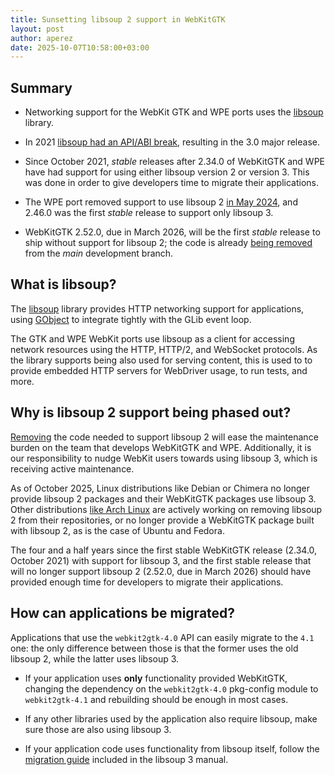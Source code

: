 ```yaml
---
title: Sunsetting libsoup 2 support in WebKitGTK
layout: post
author: aperez
date: 2025-10-07T10:58:00+03:00
---
```


## Summary

* Networking support for the WebKit GTK and WPE ports uses the
  [libsoup](https://libsoup.gnome.org/) library.

* In 2021 [libsoup had an API/ABI break](https://blog.tingping.se/2021/02/23/future-of-libsoup.html),
  resulting in the 3.0 major release.

* Since October 2021, *stable* releases after 2.34.0 of WebKitGTK and WPE
  have had support for using either libsoup version 2 or version 3. This
  was done in order to give developers time to migrate their applications.

* The WPE port removed support to use libsoup 2 [in May 2024](https://github.com/WebKit/WebKit/pull/28332),
  and 2.46.0 was the first *stable* release to support only libsoup 3.

* WebKitGTK 2.52.0, due in March 2026, will be the first *stable* release to
  ship without support for libsoup 2; the code is already [being
  removed](https://github.com/WebKit/WebKit/pull/51819) from the *main*
  development branch.

## What is libsoup?

The [libsoup](https://libsoup.gnome.org/) library provides HTTP networking
support for applications, using [GObject](https://docs.gtk.org/gobject/)
to integrate tightly with the GLib event loop.

The GTK and WPE WebKit ports use libsoup as a client for accessing network
resources using the HTTP, HTTP/2, and WebSocket protocols. As the library
supports being also used for serving content, this is used to to provide
embedded HTTP servers for WebDriver usage, to run tests, and more.


## Why is libsoup 2 support being phased out?

[Removing](https://github.com/WebKit/WebKit/pull/51819) the code needed to
support libsoup 2 will ease the maintenance burden on the team that develops
WebKitGTK and WPE. Additionally, it is our responsibility to nudge WebKit users
towards using libsoup 3, which is receiving active maintenance.

As of October 2025, Linux distributions like Debian or Chimera no longer
provide libsoup 2 packages and their WebKitGTK packages use libsoup 3. Other
distributions [like Arch Linux](https://archlinux.org/todo/libsoup-2-eol/) are
actively working on removing libsoup 2 from their repositories, or no longer
provide a WebKitGTK package built with libsoup 2, as is the case of Ubuntu
and Fedora.

The four and a half years since the first stable WebKitGTK release (2.34.0,
October 2021) with support for libsoup 3, and the first stable release that
will no longer support libsoup 2 (2.52.0, due in March 2026) should have
provided enough time for developers to migrate their applications.


## How can applications be migrated?

Applications that use the `webkit2gtk-4.0` API can easily migrate to the `4.1`
one: the only difference between those is that the former uses the old libsoup
2, while the latter uses libsoup 3.

- If your application uses **only** functionality provided WebKitGTK, changing
  the dependency on the `webkit2gtk-4.0` pkg-config module to `webkit2gtk-4.1`
  and rebuilding should be enough in most cases.

- If any other libraries used by the application also require libsoup, make
  sure those are also using libsoup 3.

- If your application code uses functionality from libsoup itself, follow the
  [migration guide](https://libsoup.gnome.org/libsoup-3.0/migrating-from-libsoup-2.html)
  included in the libsoup 3 manual.
